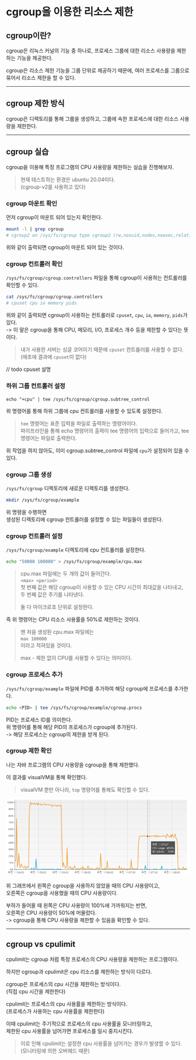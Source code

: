 # cgroup을 이용한 리소스 제한

## cgroup이란?

cgroup은 리눅스 커널의 기능 중 하나로, 프로세스 그룹에 대한 리소스 사용량을 제한하는 기능을 제공한다.  

cgroup은 리소스 제한 기능을 그룹 단위로 제공하기 때문에, 여러 프로세스를 그룹으로 묶어서 리소스 제한을 할 수 있다.

---

## cgroup 제한 방식

cgroup은 디렉토리를 통해 그룹을 생성하고, 그룹에 속한 프로세스에 대한 리소스 사용량을 제한한다.

---

## cgroup 실습

cgroup을 이용해 특정 프로그램의 CPU 사용량을 제한하는 실습을 진행해보자.

> 현재 테스트하는 환경은 ubuntu 20.04이다.  
> (cgroup-v2를 사용하고 있다)

### cgroup 마운트 확인

먼저 cgroup이 마운트 되어 있는지 확인한다.

```bash
mount -l | grep cgroup
# cgroup2 on /sys/fs/cgroup type cgroup2 (rw,nosuid,nodev,noexec,relatime)
```

위와 같이 출력되면 cgroup이 마운트 되어 있는 것이다.

### cgroup 컨트롤러 확인

`/sys/fs/cgroup/cgroup.controllers` 파일을 통해 cgroup이 사용하는 컨트롤러를 확인할 수 있다.

```bash
cat /sys/fs/cgroup/cgroup.controllers
# cpuset cpu io memory pids
```

위와 같이 출력되면 cgroup이 사용하는 컨트롤러로 `cpuset`, `cpu`, `io`, `memory`, `pids`가 있다.  
-> 이 말은 cgroup을 통해 CPU, 메모리, I/O, 프로세스 개수 등을 제한할 수 있다는 뜻이다.

> 내가 사용한 서버는 싱글 코어이기 때문에 `cpuset` 컨트롤러를 사용할 수 없다.  
> (애초에 결과에 `cpuset`이 없다)

// todo cpuset 설명

### 하위 그룹 컨트롤러 설정

`echo "+cpu" | tee /sys/fs/cgroup/cgroup.subtree_control` 

위 명령어를 통해 하위 그룹에 cpu 컨트롤러를 사용할 수 있도록 설정한다.

> `tee` 명령어는 표준 입력을 파일로 출력하는 명령어이다.  
> 파이프라인을 통해 echo 명령어의 출력이 tee 명령어의 입력으로 들어가고, tee 명령어는 파일로 출력한다.

위 작업을 하지 않아도, 이미 cgroup.subtree_control 파일에 `cpu`가 설정되어 있을 수 있다.

### cgroup 그룹 생성

`/sys/fs/cgroup` 디렉토리에 새로운 디렉토리를 생성한다.

```bash
mkdir /sys/fs/cgroup/example
```

위 명령을 수행하면  
생성된 디렉토리에 cgroup 컨트롤러를 설정할 수 있는 파일들이 생성된다.

### cgroup 컨트롤러 설정

`/sys/fs/cgroup/example` 디렉토리에 cpu 컨트롤러를 설정한다.

```bash
echo "50000 100000" > /sys/fs/cgroup/example/cpu.max
```

> cpu.max 파일에는 두 개의 값이 들어간다.  
> `<max> <period>`  
> 첫 번째 값은 해당 cgroup이 사용할 수 있는 CPU 시간의 최대값을 나타내고,  
> 두 번째 값은 주기를 나타낸다.
> 
> 둘 다 마이크로초 단위로 설정한다.

즉 위 명령어는 CPU 리소스 사용률을 50%로 제한하는 것이다.

> 맨 처음 생성된 cpu.max 파일에는  
> `max 100000`  
> 이라고 적혀있을 것이다.
> 
> max - 제한 없이 CPU를 사용할 수 있다는 의미이다.

### cgroup 프로세스 추가

`/sys/fs/cgroup/example` 파일에 PID를 추가하여 해당 cgroup에 프로세스를 추가한다.

```bash
echo <PID> | tee /sys/fs/cgroup/example/cgroup.procs
```

PID는 프로세스 ID를 의미한다.  
위 명령어를 통해 해당 PID의 프로세스가 cgroup에 추가된다.  
-> 해당 프로세스는 cgroup의 제한을 받게 된다.

### cgroup 제한 확인

나는 자바 프로그램의 CPU 사용량을 cgroup을 통해 제한했다.

이 결과를 visualVM을 통해 확인했다.

> visualVM 뿐만 아니라, `top` 명령어를 통해도 확인할 수 있다.

![img.png](../img/cgroup_3.png)

위 그래프에서 왼쪽은 cgroup을 사용하지 않았을 때의 CPU 사용량이고,  
오른쪽은 cgroup을 사용했을 때의 CPU 사용량이다.

부하가 들어올 때 왼쪽은 CPU 사용량이 100%에 가까워지는 반면,  
오른쪽은 CPU 사용량이 50%에 머물렀다.  
-> cgroup을 통해 CPU 사용량을 제한할 수 있음을 확인할 수 있다.

---

## cgroup vs cpulimit

cpulimit는 cgroup 처럼 특정 프로세스의 CPU 사용량을 제한하는 프로그램이다.

하지만 cgroup과 cpulimit은 cpu 리소스를 제한하는 방식이 다르다.

cgroup은 프로세스의 cpu 시간을 제한하는 방식이다.  
(직접 cpu 시간을 제한한다)

cpulimit는 프로세스의 cpu 사용률을 제한하는 방식이다.  
(프로세스가 사용하는 cpu 사용률을 제한한다)

이때 cpulimit는 주기적으로 프로세스의 cpu 사용률을 모니터링하고,  
제한된 cpu 사용률을 넘어가면 프로세스를 일시 중지시킨다.

> 이로 인해 cpulimit는 설정한 cpu 사용률을 넘어가는 경우가 발생할 수 있다.  
> (모니터링에 의한 오버헤드 때문)

